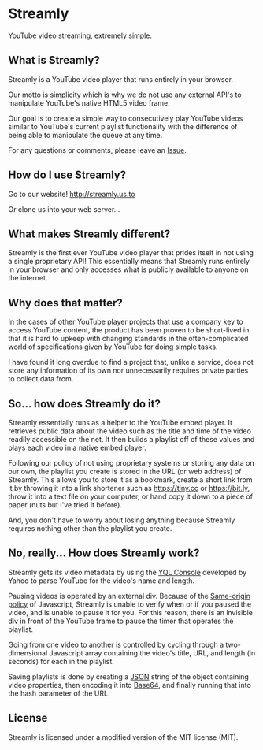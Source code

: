 # Streamly
YouTube video streaming, extremely simple.

## What is Streamly?

Streamly is a YouTube video player that runs entirely in your browser.

Our motto is simplicity which is why we do not use any external API's to manipulate YouTube's native HTML5 video frame.

Our goal is to create a simple way to consecutively play YouTube videos similar to YouTube's current playlist functionality with the difference of being able to manipulate the queue at any time.

For any questions or comments, please leave an [Issue](https://github.com/LNFWebsite/Streamly/issues).

## How do I use Streamly?

Go to our website! <http://streamly.us.to>

Or clone us into your web server...

## What makes Streamly different?

Streamly is the first ever YouTube video player that prides itself in not using a single proprietary API! This essentially means that Streamly runs entirely in your browser and only accesses what is publicly available to anyone on the internet.

## Why does that matter?

In the cases of other YouTube player projects that use a company key to access YouTube content, the product has been proven to be short-lived in that it is hard to upkeep with changing standards in the often-complicated world of specifications given by YouTube for doing simple tasks.

I have found it long overdue to find a project that, unlike a service, does not store any information of its own nor unnecessarily requires private parties to collect data from.

## So... how does Streamly do it?

Streamly essentially runs as a helper to the YouTube embed player. It retrieves public data about the video such as the title and time of the video readily accessible on the net. It then builds a playlist off of these values and plays each video in a native embed player.

Following our policy of not using proprietary systems or storing any data on our own, the playlist you create is stored in the URL (or web address) of Streamly. This allows you to store it as a bookmark, create a short link from it by throwing it into a link shortener such as <https://tiny.cc> or <https://bit.ly>, throw it into a text file on your computer, or hand copy it down to a piece of paper (nuts but I've tried it before).

And, you don't have to worry about losing anything because Streamly requires nothing other than the playlist you create.

## No, really... How does Streamly work?

Streamly gets its video metadata by using the [YQL Console](https://developer.yahoo.com/yql/console/) developed by Yahoo to parse YouTube for the video's name and length.

Pausing videos is operated by an external div. Because of the [Same-origin policy](https://developer.mozilla.org/en-US/docs/Web/Security/Same-origin_policy) of Javascript, Streamly is unable to verify when or if you paused the video, and is unable to pause it for you. For this reason, there is an invisible div in front of the YouTube frame to pause the timer that operates the playlist.

Going from one video to another is controlled by cycling through a two-dimensional Javascript array containing the video's title, URL, and length (in seconds) for each in the playlist.

Saving playlists is done by creating a [JSON](https://json.org) string of the object containing video properties, then encoding it into [Base64](https://en.wikipedia.org/wiki/Base64), and finally running that into the hash parameter of the URL.

## License

Streamly is licensed under a modified version of the MIT license (MIT).
